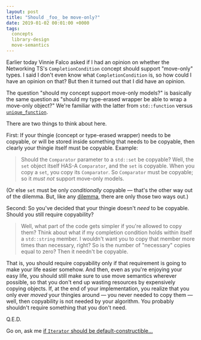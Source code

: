 ```yaml
---
layout: post
title: "Should _foo_ be move-only?"
date: 2019-01-02 00:01:00 +0000
tags:
  concepts
  library-design
  move-semantics
---
```


Earlier today Vinnie Falco asked if I had an opinion on whether the Networking TS's
`CompletionCondition` concept should support "move-only" types. I said I don't even
know what `CompletionCondition` is, so how could I have an opinion on that? But then
it turned out that I did have an opinion.

The question "should my concept support move-only models?" is basically the same question
as "should my type-erased wrapper be able to wrap a move-only object?"
We're familiar with the latter from `std::function` versus
[`unique_function`](http://www.open-std.org/jtc1/sc22/wg21/docs/papers/2017/p0288r1.pdf).

There are two things to think about here.

First: If your thingie (concept or type-erased wrapper) needs to be copyable, or will be stored
inside something that needs to be copyable, then clearly your thingie itself must be copyable.
Example:

> Should the `Comparator` parameter to a `std::set` be copyable?
> Well, the `set` object itself HAS-A `Comparator`, and the `set` is copyable.
> When you copy a `set`, you copy its `Comparator`.
> So `Comparator` must be copyable; so it _must not_ support move-only models.

(Or else `set` must be only _conditionally_ copyable — that's the other way out of the dilemma.
But, like any [dilemma](https://www.etymonline.com/word/dilemma), there are only those two ways out.)

Second: So you've decided that your thingie doesn't _need_ to be copyable. Should you still require
copyability?

> Well, what part of the code gets simpler if you're allowed to copy them?
> Think about what if my completion condition holds within itself a `std::string` member.
> I wouldn't want you to copy that member more times than necessary, right?
> So is the number of "necessary" copies equal to zero?
> Then it needn't be copyable.

That is, you should require copyability only if that requirement is going to make your life
easier somehow. And then, even as you're enjoying your easy life, you should still make sure
to use move semantics wherever possible, so that you don't end up wasting
resources by expensively copying objects. If, at the end of your implementation, you realize
that you only ever _moved_ your thingies around — you never needed to copy them — well,
then copyability is not needed by your algorithm. You probably shouldn't require
something that you don't need.

Q.E.D.

Go on, ask me [if `Iterator` should be default-constructible...](/blog/2018/05/10/regular-should-not-imply-default-constructible/#the-stl-doesn-t-ever-need-defaul)
